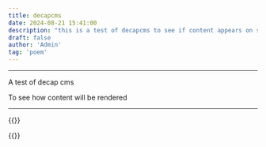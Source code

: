 ```yaml
---
title: decapcms
date: 2024-08-21 15:41:00
description: "this is a test of decapcms to see if content appears on sight"
draft: false
author: 'Admin'
tag: 'poem'
---
```

___
A test of decap cms

To see how content will be rendered

___

{{<comments>}}

{{<mini-toc>}}
